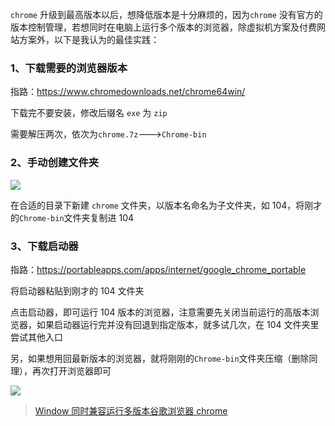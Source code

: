 `chrome` 升级到最高版本以后，想降低版本是十分麻烦的，因为`chrome` 没有官方的版本控制管理，若想同时在电脑上运行多个版本的浏览器，除虚拟机方案及付费网站方案外，以下是我认为的最佳实践：

### 1、下载需要的浏览器版本

指路：https://www.chromedownloads.net/chrome64win/

下载完不要安装，修改后缀名 `exe` 为 `zip`

需要解压两次，依次为`chrome.7z`--->`Chrome-bin`

### 2、手动创建文件夹

![ ](/md/Window运行低版本chrome/1.png)

在合适的目录下新建 `chrome` 文件夹，以版本名命名为子文件夹，如 104，将刚才的`Chrome-bin`文件夹复制进 104

### 3、下载启动器

指路：https://portableapps.com/apps/internet/google_chrome_portable

将启动器粘贴到刚才的 104 文件夹

点击启动器，即可运行 104 版本的浏览器，注意需要先关闭当前运行的高版本浏览器，如果启动器运行完并没有回退到指定版本，就多试几次，在 104 文件夹里尝试其他入口

另，如果想用回最新版本的浏览器，就将刚刚的`Chrome-bin`文件夹压缩（删除同理），再次打开浏览器即可

![ ](/md/Window运行低版本chrome/2.png)

> [Window 同时兼容运行多版本谷歌浏览器 chrome](https://blog.csdn.net/qq_41914120/article/details/121395369)
